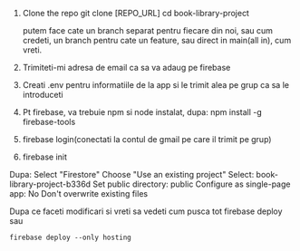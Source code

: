 1. Clone the repo
    git clone [REPO_URL]
    cd book-library-project

    putem face cate un branch separat pentru fiecare din noi, sau cum credeti, un branch pentru cate un feature, sau direct in main(all in), cum vreti.

2. Trimiteti-mi adresa de email ca sa va adaug pe firebase
3. Creati .env pentru informatiile de la app si le trimit alea pe grup ca sa le introduceti
4. Pt firebase, va trebuie npm si node instalat, dupa: npm install -g firebase-tools
5. firebase login(conectati la contul de gmail pe care il trimit pe grup)
6. firebase init

Dupa:
Select "Firestore"
Choose "Use an existing project"
Select: book-library-project-b336d
Set public directory: public
Configure as single-page app: No
Don't overwrite existing files



Dupa ce faceti modificari si vreti sa vedeti cum pusca tot 
    firebase deploy
sau

    firebase deploy --only hosting


